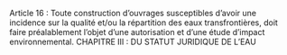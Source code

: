 Article 16 : Toute construction d’ouvrages susceptibles d’avoir une incidence sur la qualité et/ou la répartition des eaux transfrontières, doit faire préalablement l’objet d’une autorisation et d’une étude d’impact environnemental.
CHAPITRE III : DU STATUT JURIDIQUE DE L’EAU